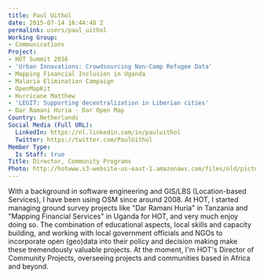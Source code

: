```yaml
---
title: Paul Uithol
date: 2015-07-14 16:44:48 Z
permalink: users/paul_uithol
Working Group:
- Communications
Project:
- HOT Summit 2016
- 'Urban Innovations: Crowdsourcing Non-Camp Refugee Data'
- Mapping Financial Inclusion in Uganda
- Malaria Elimination Campaign
- OpenMapKit
- Hurricane Matthew
- 'LEGIT: Supporting decentralization in Liberian cities'
- Dar Ramani Huria - Dar Open Map
Country: Netherlands
Social Media (Full URL):
  LinkedIn: https://nl.linkedin.com/in/pauluithol
  Twitter: https://twitter.com/PaulUithol
Member Type:
  Is Staff: true
Title: Director, Community Programs
Photo: http://hotwww.s3-website-us-east-1.amazonaws.com/files/old/pictures/picture-310-1442272442.jpg
---
```


<p>With a background in software engineering and GIS/LBS (Location-based Services), I have been using OSM since around 2008. At HOT, I started managing ground survey projects like "Dar Ramani Huria" in Tanzania and "Mapping Financial Services" in Uganda for HOT, and very much enjoy doing so. The combination of educational aspects, local skills and capacity building, and working with local government officials and NGOs to incorporate open (geo)data into their policy and decision making make these tremendously valuable projects. At the moment, I'm HOT's Director of Community Projects, overseeing projects and communities based in Africa and beyond.</p>

